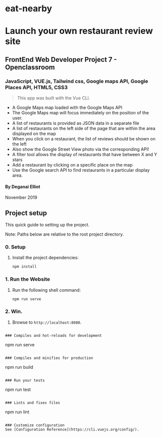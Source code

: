 # eat-nearby
# Launch your own restaurant review site
## FrontEnd Web Developer Project 7 - Openclassroom
### JavaScript, VUE.js, Tailwind css, Google maps API, Google Places API, HTML5, CSS3

> This app was built with the Vue CLI.

* A Google Maps map loaded with the Google Maps API
* The Google Maps map will focus immediately on the position of the user.
* A list of restaurants is provided as JSON data in a separate file
* A list of restaurants on the left side of the page that are within the area displayed on the map
* When you click on a restaurant, the list of reviews should be shown on the left
* Also show the Google Street View photo via the corresponding API! 
* A filter tool allows the display of restaurants that have between X and Y stars
* Add a restaurant by clicking on a specific place on the map
* Use the Google search API to find restaurants in a particular display area.

#### By Deganai Elliot
November 2019

## Project setup

This quick guide to setting up the project.

Note: Paths below are relative to the root project directory.

### 0. Setup
1. Install the project dependencies:
    ``` bash
    npm install
    ```

### 1. Run the Website
1. Run the following shell command:
    ``` bash
    npm run serve
    ```

### 2. Win.
1. Browse to `http://localhost:8080`.
```

### Compiles and hot-reloads for development
```
npm run serve
```

### Compiles and minifies for production
```
npm run build
```

### Run your tests
```
npm run test
```

### Lints and fixes files
```
npm run lint
```

### Customize configuration
See [Configuration Reference](https://cli.vuejs.org/config/).
